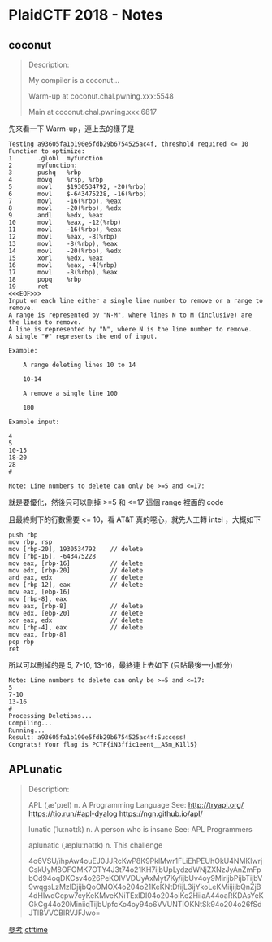 # PlaidCTF 2018 - Notes

## coconut
> Description:
>
> My compiler is a coconut...
>
> Warm-up at coconut.chal.pwning.xxx:5548
> 
> Main at coconut.chal.pwning.xxx:6817

先來看一下 Warm-up，連上去的樣子是

```
Testing a93605fa1b190e5fdb29b6754525ac4f, threshold required <= 10
Function to optimize:
1       .globl  myfunction
2       myfunction:
3       pushq   %rbp
4       movq    %rsp, %rbp
5       movl    $1930534792, -20(%rbp)
6       movl    $-643475228, -16(%rbp)
7       movl    -16(%rbp), %eax
8       movl    -20(%rbp), %edx
9       andl    %edx, %eax
10      movl    %eax, -12(%rbp)
11      movl    -16(%rbp), %eax
12      movl    %eax, -8(%rbp)
13      movl    -8(%rbp), %eax
14      movl    -20(%rbp), %edx
15      xorl    %edx, %eax
16      movl    %eax, -4(%rbp)
17      movl    -8(%rbp), %eax
18      popq    %rbp
19      ret
<<<EOF>>>
Input on each line either a single line number to remove or a range to remove.
A range is represented by "N-M", where lines N to M (inclusive) are the lines to remove.
A line is represented by "N", where N is the line number to remove.
A single "#" represents the end of input.

Example:

    A range deleting lines 10 to 14

    10-14

    A remove a single line 100

    100

Example input:

4
5
10-15
18-20
28
#

Note: Line numbers to delete can only be >=5 and <=17:
```

就是要優化，然後只可以刪掉 >=5 和 <=17 這個 range 裡面的 code

且最終剩下的行數需要 <= 10，看 AT&T 真的噁心，就先人工轉 intel ，大概如下

```
push rbp 			
mov rbp, rsp			
mov [rbp-20], 1930534792	// delete
mov [rbp-16], -643475228	
mov eax, [rbp-16]			// delete
mov edx, [rbp-20]			// delete		
and eax, edx				// delete
mov [rbp-12], eax			// delete
mov eax, [ebp-16]			
mov [rbp-8], eax			
mov eax, [rbp-8]			// delete
mov edx, [ebp-20]			// delete
xor eax, edx				// delete
mov [rbp-4], eax			// delete
mov eax, [rbp-8]
pop rbp
ret
```

所以可以刪掉的是 5, 7-10, 13-16，最終連上去如下 (只貼最後一小部分)
```
Note: Line numbers to delete can only be >=5 and <=17:
5
7-10
13-16
#
Processing Deletions...
Compiling...
Running...
Result: a93605fa1b190e5fdb29b6754525ac4f:Success!
Congrats! Your flag is PCTF{iN3ffic1eent__A5m_K1ll5}
```


## APLunatic
> Description:
> 
> APL (ˌæ'pɪel) n. A Programming Language 
> See: http://tryapl.org/ 
> https://tio.run/#apl-dyalog 
> https://ngn.github.io/apl/ 
> 
> lunatic (ˈluːnətɪk) n. A person who is insane 
> See: APL Programmers 
> 
> aplunatic (ˌæpluːnətɪk) n. This challenge 
> 
> 4o6VSU/ihpAw4ouEJ0JJRcKwP8K9PklMwr1FLiEhPEUhOkU4NMKlwrjCskUyM8OFOMK7OTY4J3t74o21KH7ijbUpLydzdWNjZXNzJyAnZmFpbCd94oqDKCsv4o26PeKOlVVDUyAxMyt7Ky/ijbUv4oy9MirijbPijbTijbV9wqgsLzMzIDjijbQoOMOX4o204o21KeKNtDfijL3ijYkoLeKMiijijbQnZjB4dHIwdCcpw7cyKeKMveKNiTExIDI04o204oiKe2HiiaA44oaRKDAsYeKGkCg44o20MiniiqTijbUpfcKo4oy94o6VVUNTIOKNtSk94o204o26fSdJTlBVVCBIRVJFJwo=


[參考](https://monosource.github.io/writeup/2018/05/08/plaidctf-aplunatics/)
[ctftime](https://ctftime.org/task/6084)

